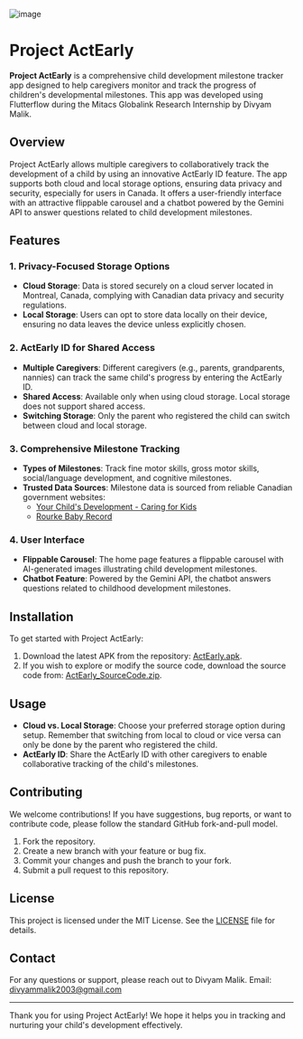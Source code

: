 ![image](https://github.com/user-attachments/assets/afcc5b7f-15d0-465d-8522-7b1670ff9ebc)
# Project ActEarly

**Project ActEarly** is a comprehensive child development milestone tracker app designed to help caregivers monitor and track the progress of children's developmental milestones. This app was developed using Flutterflow during the Mitacs Globalink Research Internship by Divyam Malik.
<br>


## Overview

Project ActEarly allows multiple caregivers to collaboratively track the development of a child by using an innovative ActEarly ID feature. The app supports both cloud and local storage options, ensuring data privacy and security, especially for users in Canada. It offers a user-friendly interface with an attractive flippable carousel and a chatbot powered by the Gemini API to answer questions related to child development milestones.

## Features

### 1. **Privacy-Focused Storage Options**
   - **Cloud Storage**: Data is stored securely on a cloud server located in Montreal, Canada, complying with Canadian data privacy and security regulations.
   - **Local Storage**: Users can opt to store data locally on their device, ensuring no data leaves the device unless explicitly chosen.

### 2. **ActEarly ID for Shared Access**
   - **Multiple Caregivers**: Different caregivers (e.g., parents, grandparents, nannies) can track the same child's progress by entering the ActEarly ID.
   - **Shared Access**: Available only when using cloud storage. Local storage does not support shared access.
   - **Switching Storage**: Only the parent who registered the child can switch between cloud and local storage.

### 3. **Comprehensive Milestone Tracking**
   - **Types of Milestones**: Track fine motor skills, gross motor skills, social/language development, and cognitive milestones.
   - **Trusted Data Sources**: Milestone data is sourced from reliable Canadian government websites:
     - [Your Child's Development - Caring for Kids](https://caringforkids.cps.ca/handouts/behavior-and-development/your_childs_development)
     - [Rourke Baby Record](https://www.rourkebabyrecord.ca/walk4#veg66)

### 4. **User Interface**
   - **Flippable Carousel**: The home page features a flippable carousel with AI-generated images illustrating child development milestones.
   - **Chatbot Feature**: Powered by the Gemini API, the chatbot answers questions related to childhood development milestones.

## Installation

To get started with Project ActEarly:

1. Download the latest APK from the repository: [ActEarly.apk](./ActEarly.apk).
2. If you wish to explore or modify the source code, download the source code from: [ActEarly_SourceCode.zip](./ActEarly_Code.zip).

## Usage

- **Cloud vs. Local Storage**: Choose your preferred storage option during setup. Remember that switching from local to cloud or vice versa can only be done by the parent who registered the child.
- **ActEarly ID**: Share the ActEarly ID with other caregivers to enable collaborative tracking of the child's milestones.

## Contributing

We welcome contributions! If you have suggestions, bug reports, or want to contribute code, please follow the standard GitHub fork-and-pull model.

1. Fork the repository.
2. Create a new branch with your feature or bug fix.
3. Commit your changes and push the branch to your fork.
4. Submit a pull request to this repository.

## License

This project is licensed under the MIT License. See the [LICENSE](./LICENSE) file for details.

## Contact

For any questions or support, please reach out to Divyam Malik.
Email: divyammalik2003@gmail.com

---

Thank you for using Project ActEarly! We hope it helps you in tracking and nurturing your child's development effectively.
